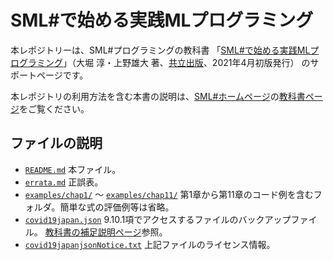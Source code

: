 # SML#で始める実践MLプログラミング

本レポジトリーは、SML#プログラミングの教科書
「[SML#で始める実践MLプログラミング]」（大堀 淳・上野雄大 著、[共立出版]、2021年4月初版発行）
のサポートページです。

本レポジトリの利用方法を含む本書の説明は、[SML#ホームページ]の[教科書ページ]をご覧ください。

## ファイルの説明
* [`README.md`] 本ファイル。
* [`errata.md`] 正誤表。
* [`examples/chap1/`] 〜 [`examples/chap11/`]
   第1章から第11章のコード例を含むフォルダ。簡単な式の評価例等は省略。
* [`covid19japan.json`]
   9.10.1項でアクセスするファイルのバックアップファイル。
   [教科書の補足説明ページ]参照。
* [`covid19japanjsonNotice.txt`] 上記ファイルのライセンス情報。

[SML#で始める実践MLプログラミング]: https://www.kyoritsu-pub.co.jp/bookdetail/9784320124714
[共立出版]: https://www.kyoritsu-pub.co.jp/
[SML#ホームページ]: https://smlsharp.github.io
[教科書ページ]: https://smlsharp.github.io/ja/textbooks/
[教科書の補足説明ページ]: https://smlsharp.github.io/ja/textbooks/supplement/
[`README.md`]: README.md
[`errata.md`]: errata.md
[`examples/chap1/`]: examples/chap1/
[`examples/chap11/`]: examples/chap11/
[`covid19japan.json`]: covid19japan.json
[`covid19japanjsonNotice.txt`]: covid19japanjsonNotice.txt
